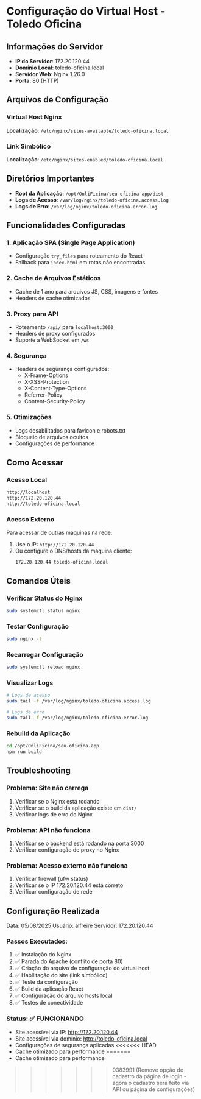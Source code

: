 # Configuração do Virtual Host - Toledo Oficina

## Informações do Servidor
- **IP do Servidor**: 172.20.120.44
- **Domínio Local**: toledo-oficina.local
- **Servidor Web**: Nginx 1.26.0
- **Porta**: 80 (HTTP)

## Arquivos de Configuração

### Virtual Host Nginx
**Localização**: `/etc/nginx/sites-available/toledo-oficina.local`

### Link Simbólico
**Localização**: `/etc/nginx/sites-enabled/toledo-oficina.local`

## Diretórios Importantes
- **Root da Aplicação**: `/opt/OnliFicina/seu-oficina-app/dist`
- **Logs de Acesso**: `/var/log/nginx/toledo-oficina.access.log`
- **Logs de Erro**: `/var/log/nginx/toledo-oficina.error.log`

## Funcionalidades Configuradas

### 1. Aplicação SPA (Single Page Application)
- Configuração `try_files` para roteamento do React
- Fallback para `index.html` em rotas não encontradas

### 2. Cache de Arquivos Estáticos
- Cache de 1 ano para arquivos JS, CSS, imagens e fontes
- Headers de cache otimizados

### 3. Proxy para API
- Roteamento `/api/` para `localhost:3000`
- Headers de proxy configurados
- Suporte a WebSocket em `/ws`

### 4. Segurança
- Headers de segurança configurados:
  - X-Frame-Options
  - X-XSS-Protection
  - X-Content-Type-Options
  - Referrer-Policy
  - Content-Security-Policy

### 5. Otimizações
- Logs desabilitados para favicon e robots.txt
- Bloqueio de arquivos ocultos
- Configurações de performance

## Como Acessar

### Acesso Local
```bash
http://localhost
http://172.20.120.44
http://toledo-oficina.local
```

### Acesso Externo
Para acessar de outras máquinas na rede:
1. Use o IP: `http://172.20.120.44`
2. Ou configure o DNS/hosts da máquina cliente:
   ```
   172.20.120.44 toledo-oficina.local
   ```

## Comandos Úteis

### Verificar Status do Nginx
```bash
sudo systemctl status nginx
```

### Testar Configuração
```bash
sudo nginx -t
```

### Recarregar Configuração
```bash
sudo systemctl reload nginx
```

### Visualizar Logs
```bash
# Logs de acesso
sudo tail -f /var/log/nginx/toledo-oficina.access.log

# Logs de erro
sudo tail -f /var/log/nginx/toledo-oficina.error.log
```

### Rebuild da Aplicação
```bash
cd /opt/OnliFicina/seu-oficina-app
npm run build
```

## Troubleshooting

### Problema: Site não carrega
1. Verificar se o Nginx está rodando
2. Verificar se o build da aplicação existe em `dist/`
3. Verificar logs de erro do Nginx

### Problema: API não funciona
1. Verificar se o backend está rodando na porta 3000
2. Verificar configuração de proxy no Nginx

### Problema: Acesso externo não funciona
1. Verificar firewall (ufw status)
2. Verificar se o IP 172.20.120.44 está correto
3. Verificar configuração de rede

## Configuração Realizada

Data: 05/08/2025
Usuário: alfreire
Servidor: 172.20.120.44

### Passos Executados:
1. ✅ Instalação do Nginx
2. ✅ Parada do Apache (conflito de porta 80)
3. ✅ Criação do arquivo de configuração do virtual host
4. ✅ Habilitação do site (link simbólico)
5. ✅ Teste da configuração
6. ✅ Build da aplicação React
7. ✅ Configuração do arquivo hosts local
8. ✅ Testes de conectividade

### Status: ✅ FUNCIONANDO
- Site acessível via IP: http://172.20.120.44
- Site acessível via domínio: http://toledo-oficina.local
- Configurações de segurança aplicadas
<<<<<<< HEAD
- Cache otimizado para performance
=======
- Cache otimizado para performance
>>>>>>> 0383991 (Remove opção de cadastro da página de login - agora o cadastro será feito via API ou página de configurações)

